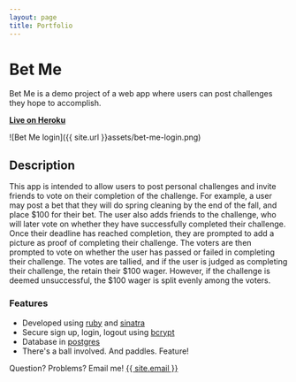 ```yaml
---
layout: page
title: Portfolio
---
```


# Bet Me

Bet Me is a demo project of a web app where users can post challenges they hope to accomplish.

**[Live on Heroku](https://bet-me.herokuapp.com/)**

![Bet Me login]({{ site.url }}assets/bet-me-login.png)

## Description

This app is intended to allow users to post personal challenges and invite friends to vote on their completion of the challenge. For example, a user may post a bet that they will do spring cleaning by the end of the fall, and place $100 for their bet. The user also adds friends to the challenge, who will later vote on whether they have successfully completed their challenge. Once their deadline has reached completion, they are prompted to add a picture as proof of completing their challenge. The voters are then prompted to vote on whether the user has passed or failed in completing their challenge. The votes are tallied, and if the user is judged as completing their challenge, the retain their $100 wager. However, if the challenge is deemed unsuccessful, the $100 wager is split evenly among the voters.


### Features

- Developed using [ruby](https://www.ruby-lang.org/en/) and [sinatra](http://www.sinatrarb.com/)
- Secure sign up, login, logout using [bcrypt](https://github.com/codahale/bcrypt-ruby)
- Database in [postgres](https://www.postgresql.org/)
- There's a ball involved. And paddles. Feature!

Question? Problems? Email me! <a href="mailto:{{ site.email }}">{{ site.email }}</a>